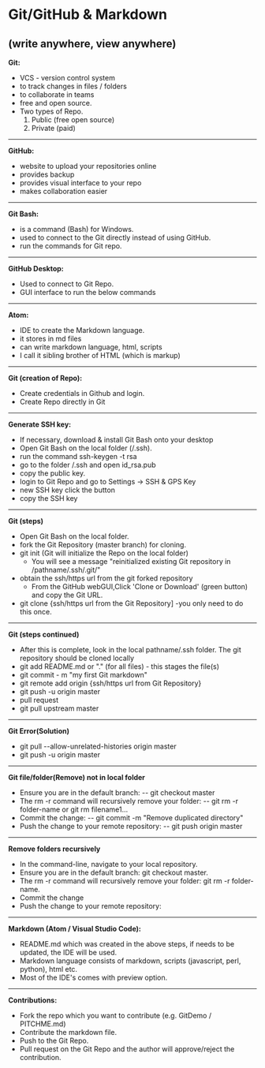 # Git/GitHub & Markdown
(write anywhere, view anywhere)
---
**Git:**
   - VCS - version control system
   - to track changes in files / folders
   - to collaborate in teams
   - free and open source.
   - Two types of Repo.<BR>
     1) Public (free open source)<BR>
     2) Private (paid)
---
**GitHub:**
  - website to upload your repositories online
  - provides backup
  - provides visual interface to your repo
  - makes collaboration easier
---
**Git Bash:**

  - is a command (Bash) for Windows.
  - used to connect to the Git directly instead of using GitHub.
  - run the commands for Git repo.
---
**GitHub Desktop:**
  - Used to connect to Git Repo.
  - GUI interface to run the below commands
---
**Atom:**
 - IDE to create the Markdown language.
 - it stores in md files
 - can write markdown language, html, scripts
 - I call it sibling brother of HTML (which is markup)
---
**Git (creation of Repo):**
 - Create credentials in Github and login.
 - Create Repo directly in Git
---
**Generate SSH key:**
- If necessary, download & install Git Bash onto your desktop
- Open Git Bash on the local folder (/.ssh).
- run the command ssh-keygen -t rsa
- go to the folder /.ssh and open id_rsa.pub
- copy the public key.
- login to Git Repo and go to Settings -> SSH & GPS Key
- new SSH key click the button
- copy the SSH key
---
**Git (steps)**
 - Open Git Bash on the local folder.
 - fork the Git Repository (master branch) for cloning.
 - git init (Git will initialize the Repo on the local folder)
      - You will see a message "reinitialized existing Git repository in /pathname/.ssh/.git/"
 - obtain the ssh/https url from the git forked repository 
      - From the GitHub webGUI,Click 'Clone or Download' (green button) and copy the Git URL.
 - git clone {ssh/https url from the Git Repository] -you only need to do this once.
---
 **Git (steps continued)**
 - After this is complete, look in the local pathname/.ssh folder. The git repository should be cloned locally 
 - git add README.md or "." (for all files) - this stages the file(s)
 - git commit - m "my first Git markdown"
 - git remote add origin {ssh/https url from Git Repository}
 - git push -u origin master
 -  pull request
 - git pull upstream master
---
**Git Error(Solution)**
- git pull --allow-unrelated-histories origin master
- git push -u origin master
---
**Git file/folder(Remove) not in local folder**
- Ensure you are in the default branch:
-- git checkout master
- The rm -r command will recursively remove your folder:
-- git rm -r folder-name or git rm filename1...
- Commit the change:
-- git commit -m "Remove duplicated directory"
- Push the change to your remote repository:
-- git push origin master
---
**Remove folders recursively**
- In the command-line, navigate to your local repository.
- Ensure you are in the default branch: git checkout master.
- The rm -r command will recursively remove your folder: git rm -r folder-name.
- Commit the change
- Push the change to your remote repository:
---
**Markdown (Atom / Visual Studio Code):**
- README.md which was created in the above steps, if needs to be updated, the IDE will be used.
- Markdown language consists of markdown, scripts (javascript, perl, python), html etc.
- Most of the IDE's comes with preview option.
---
**Contributions:**
- Fork the repo which you want to contribute (e.g. GitDemo / PITCHME.md)
- Contribute the markdown file.
- Push to the Git Repo.
- Pull request on the Git Repo and the author will approve/reject the contribution.

